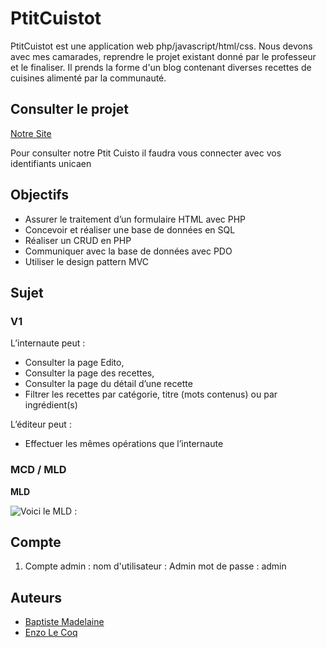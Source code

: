 # PtitCuistot

PtitCuistot est une application web php/javascript/html/css.
Nous devons avec mes camarades, reprendre le projet existant donné par le professeur et le finaliser.
Il prends la forme d'un blog contenant diverses recettes de cuisines alimenté par la communauté.

## Consulter le projet

[Notre Site](https://dev-21809935.users.info.unicaen.fr/)

Pour consulter notre Ptit Cuisto il faudra vous connecter avec vos identifiants unicaen

## Objectifs

- Assurer le traitement d’un formulaire HTML avec PHP
- Concevoir et réaliser une base de données en SQL
- Réaliser un CRUD en PHP
- Communiquer avec la base de données avec PDO
- Utiliser le design pattern MVC

## Sujet

### V1

L’internaute peut :

- Consulter la page Edito,
- Consulter la page des recettes,
- Consulter la page du détail d’une recette
- Filtrer les recettes par catégorie, titre (mots contenus) ou par ingrédient(s)

L’éditeur peut :
- Effectuer les mêmes opérations que l’internaute



### MCD / MLD

**MLD**

![Voici le MLD :](https://github.com/amHenzo/ptitCuisto/issues/4)


## Compte

1. Compte admin :
nom d'utilisateur : Admin
mot de passe : admin


## Auteurs

- [Baptiste Madelaine](https://github.com/Baptiste-Madelaine)
- [Enzo Le Coq](https://github.com/amHenzo)

